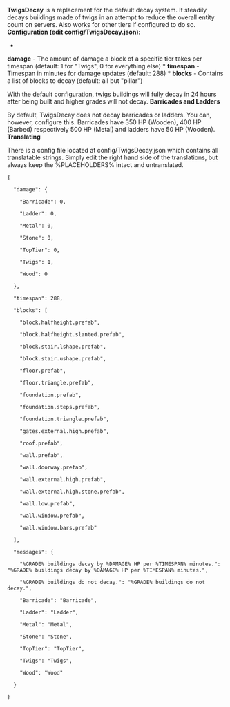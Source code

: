 **TwigsDecay** is a replacement for the default decay system. It steadily decays buildings made of twigs in an attempt to reduce the overall entity count on servers. Also works for other tiers if configured to do so.
**Configuration (edit config/TwigsDecay.json):**


* 
**damage** - The amount of damage a block of a specific tier takes per timespan (default: 1 for "Twigs", 0 for everything else)
* 
**timespan** - Timespan in minutes for damage updates (default: 288)
* 
**blocks** - Contains a list of blocks to decay (default: all but "pillar")

With the default configuration, twigs buildings will fully decay in 24 hours after being built and higher grades will not decay.
**Barricades and Ladders**

By default, TwigsDecay does not decay barricades or ladders. You can, however, configure this. Barricades have 350 HP (Wooden), 400 HP (Barbed) respectively 500 HP (Metal) and ladders have 50 HP (Wooden).
**Translating**

There is a config file located at config/TwigsDecay.json which contains all translatable strings. Simply edit the right hand side of the translations, but always keep the %PLACEHOLDERS% intact and untranslated.

````
{

  "damage": {

    "Barricade": 0,

    "Ladder": 0,

    "Metal": 0,

    "Stone": 0,

    "TopTier": 0,

    "Twigs": 1,

    "Wood": 0

  },

  "timespan": 288,

  "blocks": [

    "block.halfheight.prefab",

    "block.halfheight.slanted.prefab",

    "block.stair.lshape.prefab",

    "block.stair.ushape.prefab",

    "floor.prefab",

    "floor.triangle.prefab",

    "foundation.prefab",

    "foundation.steps.prefab",

    "foundation.triangle.prefab",

    "gates.external.high.prefab",

    "roof.prefab",

    "wall.prefab",

    "wall.doorway.prefab",

    "wall.external.high.prefab",

    "wall.external.high.stone.prefab",

    "wall.low.prefab",

    "wall.window.prefab",

    "wall.window.bars.prefab"

  ],

  "messages": {

    "%GRADE% buildings decay by %DAMAGE% HP per %TIMESPAN% minutes.": "%GRADE% buildings decay by %DAMAGE% HP per %TIMESPAN% minutes.",

    "%GRADE% buildings do not decay.": "%GRADE% buildings do not decay.",

    "Barricade": "Barricade",

    "Ladder": "Ladder",

    "Metal": "Metal",

    "Stone": "Stone",

    "TopTier": "TopTier",

    "Twigs": "Twigs",

    "Wood": "Wood"

  }

}
````